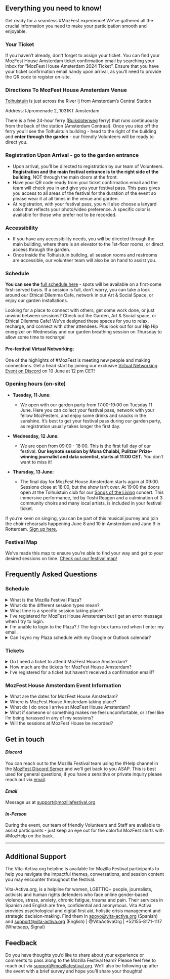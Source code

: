 <!-- This is the help page -->

## Everything you need to know!
 
Get ready for a seamless #MozFest experience! We've gathered all the crucial information you need to make your participation smooth and enjoyable.

### Your Ticket
If you haven’t already, don't forget to assign your ticket. You can find your MozFest House Amsterdam ticket confirmation email by searching your inbox for “MozFest House Amsterdam 2024 Ticket”. Ensure that you have your ticket confirmation email handy upon arrival, as you’ll need to provide the QR code to register on-site.

### Directions To MozFest House Amsterdam Venue

[Tolhuistuin](https://tolhuistuin.nl/) is just across the River Ij from Amsterdam’s Central Station

Address: IJpromenade 2, 1031KT Amsterdam

  There is a free 24-hour ferry ([Buiksloterweg](https://reisinfo.gvb.nl/en/lijnen/F3/dienstregeling/heen) ferry) that runs continuously from the back of the station (Amsterdam Centraal). Once you step off the ferry you’ll see the Tolhuistuin building - head to the right of the building and **enter through the garden** - our friendly Volunteers will be ready to direct you.

### Registration Upon Arrival - go to the garden entrance

-   Upon arrival, you’ll be directed to registration by our team of Volunteers. **Registration and the main festival entrance is to the right side of the building**, NOT through the main doors at the front.
-   Have your QR code ready from your ticket confirmation email and the team will check you in and give you your festival pass. This pass gives you access to all areas of the festival for the duration of the event so please wear it at all times in the venue and garden.
-   At registration, with your festival pass, you will also choose a lanyard color that reflects your photo/video preference. A specific color is available for those who prefer not to be recorded.

### Accessibility

-   If you have any accessibility needs, you will be directed through the main building, where there is an elevator to the 1st-floor rooms, or direct access through the garden.
-   Once inside the Tolhuistuin building, all session rooms and restrooms are accessible, our volunteer team will also be on hand to assist you.

### Schedule

**You can see the** [full schedule here](https://schedule.mozillafestival.org/plaza)  - spots will be available on a first-come first-served basis. If a session is full, don’t worry, you can take a look around our Ethical Dilemma Cafe, network in our Art & Social Space, or enjoy our garden installations.


Looking for a place to connect with others, get some work done, or just unwind between sessions? Check out the Garden, Art & Social space, or Ethical Dilemma Cafe! We've designed these spaces for you to relax, recharge, and connect with other attendees. Plus look out for our Hip Hip energizer on Wednesday and our garden breathing session on Thursday to allow some time to recharge!

#### Pre-festival Virtual Networking:

One of the highlights of #MozFest is meeting new people and making connections. Get a head start by joining our exclusive [Virtual Networking Event on Discord](https://discord.gg/qGBBGKqp?event=1234919356677492819) on 10 June at 12 pm CET!

### Opening hours (on-site)

-   **Tuesday, 11 June:**
	- We open with our garden party from 17:00-19:00 on Tuesday 11 June. Here you can collect your festival pass, network with your fellow MozFesters, and enjoy some drinks and snacks in the sunshine. It’s best to get your festival pass during our garden party, as registration usually takes longer the first day.

-   **Wednesday, 12 June:**
	- We are open from 09:00 - 18:00. This is the first full day of our festival. **Our keynote session by Mona Chalabi, Pulitzer Prize-winning journalist and data scientist, starts at 11:00 CET.** You don’t want to miss it!

-   **Thursday, 13 June:**
	- The final day for MozFest House Amsterdam starts again at 09:00. Sessions close at 18:00, but the show isn’t over. At 19:00 the doors open at the Tolhuistuin club for our [Songs of the Living](https://schedule.mozillafestival.org/session/DCAZCT-1) concert. This immersive performance, led by Toshi Reagon and a culmination of 3 community choirs and many local artists, is included in your festival ticket.
  
If you’re keen on singing, you can be part of this musical journey and join the choir rehearsals happening June 8 and 10 in Amsterdam and June 9 in Rotterdam. [Sign up here.](https://www.mozillafestival.org/en/songs-of-the-living/)

### Festival Map
We’ve made this map to ensure you’re able to find your way and get to your desired sessions on time. [Check out our festival map!](http://mzl.la/map) 

## Frequently Asked Questions

### Schedule

<details>
<summary>What is the Mozilla Festival Plaza?</summary>
Our Mozilla Festival Plaza, also known as the Mozilla Festival Schedule, is our interactive scheduling platform for MozFest House Amsterdam. Here you will find the full lineup of our sessions, speakers and facilitators, browse through our art exhibits, as well as our amazing 'Dialogues and Debates' series and keynote. Explore and add to your calendar to create your own unforgettable experience!
</details>

<details>
<summary>What do the different session types mean?</summary>

We’ve grouped the sessions at MozFest House Amsterdam into a few helpful categories to help participants understand how that session will be conducted:
- **Discussion**
Synchronous live sessions bring people together to learn from each other, share experiences, and build a common understanding of a given topic.
- **Workshop**
Synchronous live sessions empower groups to  collaboratively work on a project, co-create and problem-solve collectively, while learning a new skill.
Or
Teamwork makes the dream work! Workshops are your chance to connect, create, and collaborate with fellow minds. Build projects together, learn new skills side-by-side, and tackle challenges as a team.
- **Social Moment**
Forming new connections and deepening conversations is at the heart of MozFest! Sprinkled throughout our schedule lineup you’ll find a number of Social Moments to foster those important discussions outside of a formal session.
- **Community Plenary**
Within the Mozilla Festival schedule, you’ll find various sessions and workshops specially curated or produced by Mozilla for the benefit of the community as a whole. These include our flagship Dialogue and Debate series, the festival Keynote, and other special events throughout the main stage.
- **Arts & Media**
Throughout MozFest House Amsterdam you’ll find a wonderful array of engaging art exhibitions, interactive installations, and thought provoking performances. These experiences can be found under the “Arts & Media” section of the Plaza.

</details>

<details>
<summary>What time is a specific session taking place?</summary>
Each session at MozFest House Amsterdam will be assigned a specific time and date which you can view in the Plaza. You can click the “Schedule” tab and browse all sessions, or use the search or filter options along the top to deep dive into specific content.
</details>

<details>
<summary>I've registered for MozFest House Amsterdam but I get an error message when I try to login.</summary>

  Please ensure you are logging in with the same email that you used when registering for MozFest House Amsterdam. If you are using the same email address, make sure you have assigned your ticket. Search for your order confirmation email (with the subject line: “MozFest House Amsterdam 2024 Ticket”) and then press the 'View Order' button. If you are still experiencing issues after assigning your ticket, please reach out to [support@mozillafestival.org](mailto:support@mozillafestival.org).
</details>

<details>
<summary>I'm unable to login to the Plaza? / The login box turns red when I enter my email.</summary>

There are a couple of reasons for your email address not being accepted by the system:
- If you have just registered, it can take up to 5 minutes for the schedule to recognize your email address. Please wait a moment and try again.
- Did someone else register on your behalf? First ensure they have assigned the ticket to you, and if they have, you will need to complete your ticket sign up - check your inbox for an email from [support@tito.io](mailto:support@tito.io).
- If you're still having problems logging in after following these steps get in touch with on in the #help channel on Discord or email us at [support@mozillafestival.org](mailto:support@mozillafestival.org)
</details>

<details>
<summary>Can I sync my Plaza schedule with my Google or Outlook calendar?</summary>

  Yes! Follow the simple instructions [HERE](https://schedule.mozillafestival.org/sync-calendar) to add your MozFest session calendar
</details>

 
### Tickets

<details>
<summary>Do I need a ticket to attend MozFest House Amsterdam?</summary>

Yes, to be able to attend MozFest House Amsterdam you will need to have registered for a ticket on our website. Tickets are available on our [ticketing page](https://www.mozillafestival.org/en/tickets/).
</details>

<details>
<summary>How much are the tickets for MozFest House Amsterdam?</summary> 

Ticket prices start at just €55 for our community pass, which is subsidized by Mozilla, with a regular Festival Pass costing €200 for full access to the event as well as the [Songs of the Living](https://www.mozillafestival.org/en/songs-of-the-living/) concert taking place on 13 June.
</details>

<details>
<summary>I’ve registered for a ticket but haven’t received a confirmation email!?</summary>

Ticket confirmations are sent from support@tito.io. Please check your spam in case it’s sent there. If you haven't received your ticket please reach out to support@mozillafestival.org
</details>

### MozFest House Amsterdam Event Information

<details>
<summary>What are the dates for MozFest House Amsterdam?</summary>
MozFest House Amsterdam will be taking place 11-13 June 2024
</details>

<details>
<summary>Where is MozFest House Amsterdam taking place?</summary>
MozFest House Amsterdam will take place at Tolhuistuin (which means Tolhouse Garden), located directly across the river on the North (Noord) side of the city. It can be accessed via a free ferry which runs continuously back and forth from Central station 24/7 and takes a few minutes.

- Venue website link: [https://tolhuistuin.nl/en/](https://tolhuistuin.nl/en/)
- Google Maps link: [https://maps.app.goo.gl/wHKjanVjCM1LpAMH8](https://maps.app.goo.gl/wHKjanVjCM1LpAMH8)
</details>

<details>
<summary>What do I do once I arrive at MozFest House Amsterdam?</summary>
Welcome! As you arrive at the venue you will find helpful signs and navigation aids directing you to the registration desk. From there you’ll be checked in and provided with your MozFest badge - it’s important you wear that badge at all times during the event. If you ever get lost, just keep an eye out for the colorful shirts that have #MozHelp on the back and we’ll be happy to point you in the right direction.
</details>

<details>
<summary>What if someone or something makes me feel uncomfortable, or I feel like I’m being harassed in any of my sessions?</summary>

All of our Mozilla Festival events are governed by our [Community Participation Guidelines](https://www.mozillafestival.org/en/guidelines/). If at any time you feel uncomfortable or would like to report a concern, you can approach any staff member or Volunteer for immediate aid and report any issues to festivalsafety@mozilla.com for follow-up with our MozFest Safety team.
</details>

<details>
<summary>Will the sessions at MozFest House be recorded?</summary>
Our  Keynote session and 'Dialogues and Debates' series are recorded and will be available to live stream and watch after the event. Beyond that, sessions at MozFest House Amsterdam will not be recorded.
</details>

## Get in touch

#### *Discord*

You can reach out to the Mozilla Festival team using the #Help channel in the [MozFest Discord Server](https://discord.com/invite/mozfest) and we’ll get back to you ASAP. This is best used for general questions, if you have a sensitive or private inquiry please reach out via [email](mailto:support@mozillafestival.org).

#### *Email*

Message us at [support@mozillafestival.org](mailto:support@mozillafestival.org)

#### *In-Person*

During the event, our team of friendly Volunteers and Staff are available to assist participants - just keep an eye out for the colorful MozFest shirts with #MozHelp on the back.  

-------

## Additional Support

The Vita-Activa.org helpline is available for Mozilla Festival participants to help you navigate the impactful themes, conversations, and session content you may encounter throughout the festival. 

Vita-Activa.org, is a helpline for women, LGBTTIQ+ people, journalists, activists and human rights defenders who face online gender-based violence, stress, anxiety, chronic fatigue, trauma and pain. Their services in Spanish and English are free, confidential and anonymous. Vita Activa provides psychological and digital first aid, holistic crisis management and strategic decision-making. Find them in [apoyo@vita-activa.org](mailto:apoyo@vita-activa.org) (Spanish) and [support@vita-activa.org](mailto:support@vita-activa.org) (English) | @VitaActivaOrg | +52155-8171-1117 (Whatsapp, Signal)

## Feedback


Do you have thoughts you’d like to share about your experience or comments to pass along to the Mozilla Festival team? Please feel free to reach out via [support@mozillafestival.org](mailto:support@mozillafestival.org). We’ll also be following up after the event with a brief survey and hope you’ll share your thoughts!


